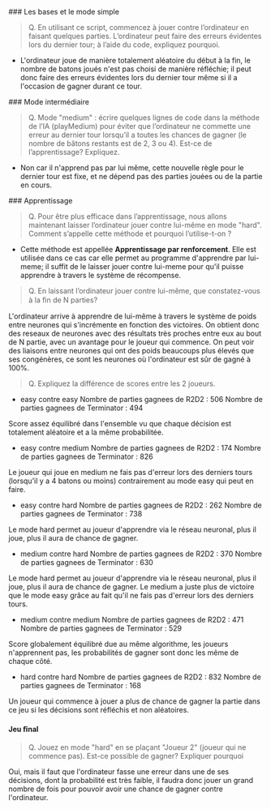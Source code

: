 ### Les bases et le mode simple 
> Q. En utilisant ce script, commencez à jouer contre l’ordinateur en faisant quelques parties. L’ordinateur peut faire des erreurs évidentes lors du dernier tour; à l’aide du code, expliquez pourquoi.

- L'ordinateur joue de manière totalement aléatoire du début à la fin, le nombre de batons joués n'est pas choisi de manière réfléchie; il peut donc faire des erreurs évidentes lors du dernier tour même si il a l'occasion de gagner durant ce tour.

### Mode intermédiaire
> Q. Mode "medium" : écrire quelques lignes de code dans la méthode de l’IA (playMedium) pour éviter que l’ordinateur ne commette une erreur au dernier tour lorsqu’il a toutes les chances de gagner (le nombre de bâtons restants est de 2, 3 ou 4). Est-ce de l’apprentissage? Expliquez.

- Non car il n'apprend pas par lui même, cette nouvelle règle pour le dernier tour est fixe, et ne dépend pas des parties jouées ou de la partie en cours.

### Apprentissage
> Q. Pour être plus efficace dans l’apprentissage, nous allons maintenant laisser l’ordinateur jouer contre lui-même en mode "hard". Comment s’appelle cette méthode et pourquoi l’utilise-t-on ?

- Cette méthode est appellée **Apprentissage par renforcement**. Elle est utilisée dans ce cas car elle permet
au programme d'apprendre par lui-meme; il suffit de le laisser jouer contre lui-meme pour qu'il puisse apprendre à travers le système de récompense.

> Q. En laissant l’ordinateur jouer contre lui-même, que constatez-vous à la ﬁn de N parties? 

L'ordinateur arrive à apprendre de lui-même à travers le système de poids entre neurones qui s'incrémente en fonction des victoires. On obtient donc des reseaux de neurones avec des résultats très proches entre eux au bout de N partie, avec un avantage pour le joueur qui commence. On peut voir des liaisons entre neurones qui ont des poids beaucoups plus élevés que ses congénères, ce sont les neurones où l'ordinateur est sûr de gagné à 100%.

> Q. Expliquez la différence de scores entre les 2 joueurs. 

- easy contre easy
Nombre de parties gagnees de R2D2 :  506
Nombre de parties gagnees de Terminator :  494

Score assez équilibré dans l'ensemble vu que chaque décision est totalement aléatoire et a la même probabilitée.

- easy contre medium
Nombre de parties gagnees de R2D2 :  174
Nombre de parties gagnees de Terminator :  826

Le joueur qui joue en medium ne fais pas d'erreur lors des derniers tours (lorsqu'il y a 4 batons ou moins) contrairement au mode easy qui peut en faire.

- easy contre hard
Nombre de parties gagnees de R2D2 :  262
Nombre de parties gagnees de Terminator :  738

Le mode hard permet au joueur d'apprendre via le réseau neuronal, plus il joue, plus il aura de chance de gagner.

- medium contre hard
Nombre de parties gagnees de R2D2 :  370
Nombre de parties gagnees de Terminator :  630

Le mode hard permet au joueur d'apprendre via le réseau neuronal, plus il joue, plus il aura de chance de gagner. Le medium a juste plus de victoire que le mode easy grâce au fait qu'il ne fais pas d'erreur lors des derniers tours.

- medium contre medium
Nombre de parties gagnees de R2D2 :  471
Nombre de parties gagnees de Terminator :  529

Score globalement équilibré due au même algorithme, les joueurs n'apprennent pas, les probabilités de gagner sont donc les même de chaque côté.

- hard contre hard
Nombre de parties gagnees de R2D2 :  832
Nombre de parties gagnees de Terminator :  168

Un joueur qui commence à jouer a plus de chance de gagner la partie dans ce jeu si les décisions sont réfléchis et non aléatoires.

#### Jeu ﬁnal 
> Q. Jouez en mode "hard" en se plaçant "Joueur 2" (joueur qui ne commence pas). Est-ce possible de gagner? Expliquer pourquoi

Oui, mais il faut que l'ordinateur fasse une erreur dans une de ses décisions, dont la probabilité est très faible, il faudra donc jouer un grand nombre de fois pour pouvoir avoir une chance de gagner contre l'ordinateur.


